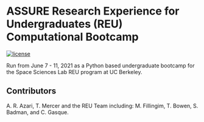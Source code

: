 # ASSURE Research Experience for Undergraduates (REU) Computational Bootcamp 

[![license](https://img.shields.io/badge/license-CC%20BY%204.0-blueviolet.svg)](/LICENSE)

Run from June 7 - 11, 2021 as a Python based undergraduate bootcamp for the Space Sciences Lab REU program at UC Berkeley. 

## Contributors

A. R. Azari, T. Mercer and the REU Team including: M. Fillingim, T. Bowen, S. Badman, and C. Gasque.
